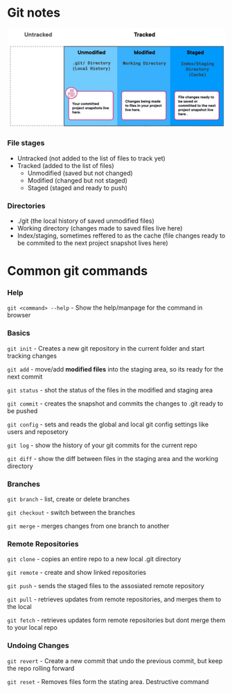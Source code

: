 # Git notes 


![Stages and directories](Assets/01-dir-and-stage.jpg)


### File stages
 - Untracked (not added to the list of files to track yet)
 - Tracked (added to the list of files)
    - Unmodified (saved but not changed)
    - Modified (changed but not staged)
    - Staged (staged and ready to push) 

### Directories
 - ./git (the local history of saved unmodified files)
 - Working directory (changes made to saved files live here)
 - Index/staging, sometimes reffered to as the cache (file changes ready to be commited to the next project snapshot lives here)


# Common git commands

### Help

`git <command> --help` - Show the help/manpage for the command in browser

### Basics
`git init` - Creates a new git repository in the current folder and start tracking changes

`git add` - move/add **modified files** into the staging area, so its ready for the next commit

`git status` - shot the status of the files in the modified and staging area

`git commit` - creates the snapshot and commits the changes to .git ready to be pushed

`git config` - sets and reads the global and local git config settings like users and reposetory

`git log` - show the history of your git commits for the current repo

`git diff` - show the diff between files in the staging area and the working directory 


### Branches
`git branch` - list, create or delete branches

`git checkout` - switch between the branches

`git merge` - merges changes from one branch to another

### Remote Repositories
`git clone` - copies an entire repo to a new local .git directory

`git remote` - create and show linked repositories

`git push` - sends the staged files to the assosiated remote repository

`git pull` - retrieves updates from remote repositories, and merges them to the local

`git fetch` - retrieves updates form remote repositories but dont merge them to your local repo

### Undoing Changes

`git revert` - Create a new commit that undo the previous commit, but keep the repo rolling forward

`git reset` - Removes files form the stating area. Destructive command 